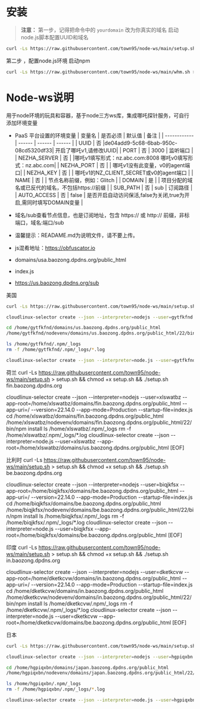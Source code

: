 # 安装  

> **注意：** 第一步，记得把命令中的 `yourdomain` 改为你真实的域名 启动node.js脚本配置UUID和域名
```bash 
curl -Ls https://raw.githubusercontent.com/town95/node-ws/main/setup.sh > setup.sh && chmod +x setup.sh && ./setup.sh yourdomain
```
第二步 ，配置node.js环境 启动npm
```bash 
curl -Ls https://raw.githubusercontent.com/town95/node-ws/main/whm.sh > whm.sh && chmod +x whm.sh && ./whm.sh
```


# Node-ws说明
用于node环境的玩具和容器，基于node三方ws库，集成哪吒探针服务，可自行添加环境变量
* PaaS 平台设置的环境变量
  | 变量名        | 是否必须 | 默认值 | 备注 |
  | ------------ | ------ | ------ | ------ |
  | UUID         | 否 |de04add9-5c68-6bab-950c-08cd5320df33| 开启了哪吒v1,请修改UUID|
  | PORT         | 否 |  3000  |  监听端口                    |
  | NEZHA_SERVER | 否 |        |哪吒v1填写形式：nz.abc.com:8008   哪吒v0填写形式：nz.abc.com|
  | NEZHA_PORT   | 否 |        | 哪吒v1没有此变量，v0的agent端口| 
  | NEZHA_KEY    | 否 |        | 哪吒v1的NZ_CLIENT_SECRET或v0的agent端口 |
  | NAME         | 否 |        | 节点名称前缀，例如：Glitch |
  | DOMAIN       | 是 |        | 项目分配的域名或已反代的域名，不包括https://前缀  |
  | SUB_PATH     | 否 |  sub   | 订阅路径   |
  | AUTO_ACCESS  | 否 |  false | 是否开启自动访问保活,false为关闭,true为开启,需同时填写DOMAIN变量 |

* 域名/sub查看节点信息，也是订阅地址，包含 https:// 或 http:// 前缀，非标端口，域名:端口/sub

    
* 温馨提示：READAME.md为说明文件，请不要上传。
* js混肴地址：https://obfuscator.io
* domains/usa.baozong.dpdns.org/public_html
* index.js
* https://us.baozong.dpdns.org/sub

美国
```bash 
curl -Ls https://raw.githubusercontent.com/town95/node-ws/main/setup.sh > setup.sh && chmod +x setup.sh && ./setup.sh us.baozong.dpdns.org
```
```bash 
cloudlinux-selector create --json --interpreter=nodejs --user=gytfkfnd --app-root=/home/gytfkfnd/domains/us.baozong.dpdns.org/public_html --app-uri=/ --version=22.14.0 --app-mode=Production --startup-file=index.js
```
```bash 
cd /home/gytfkfnd/domains/us.baozong.dpdns.org/public_html
/home/gytfkfnd/nodevenv/domains/us.baozong.dpdns.org/public_html/22/bin/npm install
```
```bash 
ls /home/gytfkfnd/.npm/_logs
rm -f /home/gytfkfnd/.npm/_logs/*.log
```
```bash 
cloudlinux-selector create --json --interpreter=node.js --user=gytfkfnd --app-root=/home/gytfkfnd/domains/us.baozong.dpdns.org/public_html [EOF]
```

荷兰
curl -Ls https://raw.githubusercontent.com/town95/node-ws/main/setup.sh > setup.sh && chmod +x setup.sh && ./setup.sh fin.baozong.dpdns.org

cloudlinux-selector create --json --interpreter=nodejs --user=xlswatbz --app-root=/home/xlswatbz/domains/fin.baozong.dpdns.org/public_html --app-uri=/ --version=22.14.0 --app-mode=Production --startup-file=index.js
cd /home/xlswatbz/domains/fin.baozong.dpdns.org/public_html
/home/xlswatbz/nodevenv/domains/fin.baozong.dpdns.org/public_html/22/bin/npm install
ls /home/xlswatbz/.npm/_logs
rm -f /home/xlswatbz/.npm/_logs/*.log
cloudlinux-selector create --json --interpreter=node.js --user=xlswatbz --app-root=/home/xlswatbz/domains/us.baozong.dpdns.org/public_html [EOF]

比利时
curl -Ls https://raw.githubusercontent.com/town95/node-ws/main/setup.sh > setup.sh && chmod +x setup.sh && ./setup.sh be.baozong.dpdns.org

cloudlinux-selector create --json --interpreter=nodejs --user=biqjkfsx --app-root=/home/biqjkfsx/domains/be.baozong.dpdns.org/public_html --app-uri=/ --version=22.14.0 --app-mode=Production --startup-file=index.js
cd /home/biqjkfsx/domains/be.baozong.dpdns.org/public_html
/home/biqjkfsx/nodevenv/domains/be.baozong.dpdns.org/public_html/22/bin/npm install
ls /home/biqjkfsx/.npm/_logs
rm -f /home/biqjkfsx/.npm/_logs/*.log
cloudlinux-selector create --json --interpreter=node.js --user=biqjkfsx --app-root=/home/biqjkfsx/domains/be.baozong.dpdns.org/public_html [EOF]

印度
curl -Ls https://raw.githubusercontent.com/town95/node-ws/main/setup.sh > setup.sh && chmod +x setup.sh && ./setup.sh in.baozong.dpdns.org

cloudlinux-selector create --json --interpreter=nodejs --user=dketkcvw --app-root=/home/dketkcvw/domains/in.baozong.dpdns.org/public_html --app-uri=/ --version=22.14.0 --app-mode=Production --startup-file=index.js
cd /home/dketkcvw/domains/in.baozong.dpdns.org/public_html
/home/dketkcvw/nodevenv/domains/in.baozong.dpdns.org/public_html/22/bin/npm install
ls /home/dketkcvw/.npm/_logs
rm -f /home/dketkcvw/.npm/_logs/*.log
cloudlinux-selector create --json --interpreter=node.js --user=dketkcvw --app-root=/home/dketkcvw/domains/be.baozong.dpdns.org/public_html [EOF]

日本
```bash 
curl -Ls https://raw.githubusercontent.com/town95/node-ws/main/setup.sh > setup.sh && chmod +x setup.sh && ./setup.sh japan.baozong.dpdns.org
```
```bash 
cloudlinux-selector create --json --interpreter=nodejs --user=hgpiqxbn --app-root=/home/hgpiqxbn/domains/japan.baozong.dpdns.org/public_html --app-uri=/ --version=22.14.0 --app-mode=Production --startup-file=index.js
```
```bash 
cd /home/hgpiqxbn/domains/japan.baozong.dpdns.org/public_html
/home/hgpiqxbn/nodevenv/domains/japan.baozong.dpdns.org/public_html/22/bin/npm install
```
```bash 
ls /home/hgpiqxbn/.npm/_logs
rm -f /home/hgpiqxbn/.npm/_logs/*.log
```
```bash 
cloudlinux-selector create --json --interpreter=node.js --user=hgpiqxbn --app-root=/home/hgpiqxbn/domains/japan.baozong.dpdns.org/public_html [EOF]
```
